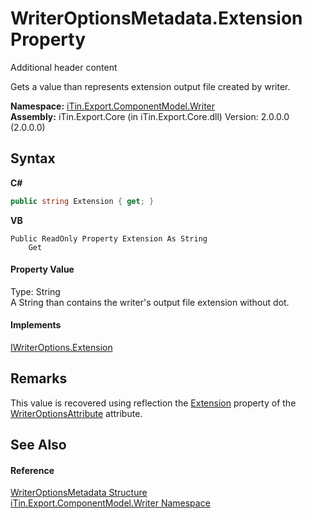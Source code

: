 # WriterOptionsMetadata.Extension Property 
Additional header content 

Gets a value than represents extension output file created by writer.

**Namespace:**&nbsp;<a href="N_iTin_Export_ComponentModel_Writer">iTin.Export.ComponentModel.Writer</a><br />**Assembly:**&nbsp;iTin.Export.Core (in iTin.Export.Core.dll) Version: 2.0.0.0 (2.0.0.0)

## Syntax

**C#**<br />
``` C#
public string Extension { get; }
```

**VB**<br />
``` VB
Public ReadOnly Property Extension As String
	Get
```


#### Property Value
Type: String<br />A String than contains the writer's output file extension without dot.

#### Implements
<a href="P_iTin_Export_ComponentModel_Writer_IWriterOptions_Extension">IWriterOptions.Extension</a><br />

## Remarks
This value is recovered using reflection the <a href="P_iTin_Export_ComponentModel_Writer_WriterOptionsAttribute_Extension">Extension</a> property of the <a href="T_iTin_Export_ComponentModel_Writer_WriterOptionsAttribute">WriterOptionsAttribute</a> attribute.

## See Also


#### Reference
<a href="T_iTin_Export_ComponentModel_Writer_WriterOptionsMetadata">WriterOptionsMetadata Structure</a><br /><a href="N_iTin_Export_ComponentModel_Writer">iTin.Export.ComponentModel.Writer Namespace</a><br />
